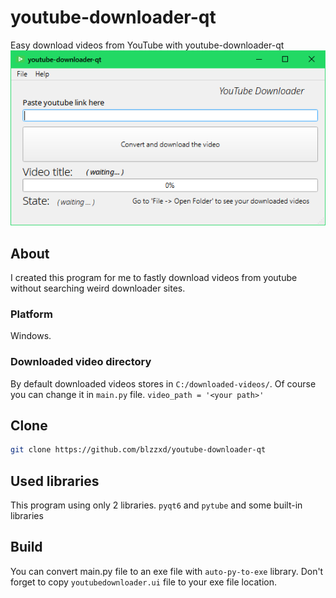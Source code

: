 # youtube-downloader-qt
Easy download videos from YouTube with youtube-downloader-qt
![](https://github.com/blzzxd/youtube-downloader-qt/blob/master/image.png?raw=true)

## About
I created this program for me to fastly download videos from youtube without searching weird downloader sites.

### Platform
Windows.

### Downloaded video directory
By default downloaded videos stores in `C:/downloaded-videos/`. Of course you can change it in `main.py` file. `video_path = '<your path>'`

## Clone
```bash
git clone https://github.com/blzzxd/youtube-downloader-qt
```

## Used libraries
This program using only 2 libraries. `pyqt6` and `pytube` and some built-in libraries

## Build
You can convert main.py file to an exe file with `auto-py-to-exe` library. Don't forget to copy `youtubedownloader.ui` file to your exe file location.
